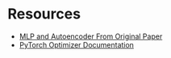 # Resources
- [MLP and Autoencoder From Original Paper](https://github.com/git-xp/Non-Convex-Newton/tree/master/HFD)
- [PyTorch Optimizer Documentation](https://pytorch.org/docs/stable/optim.html)
